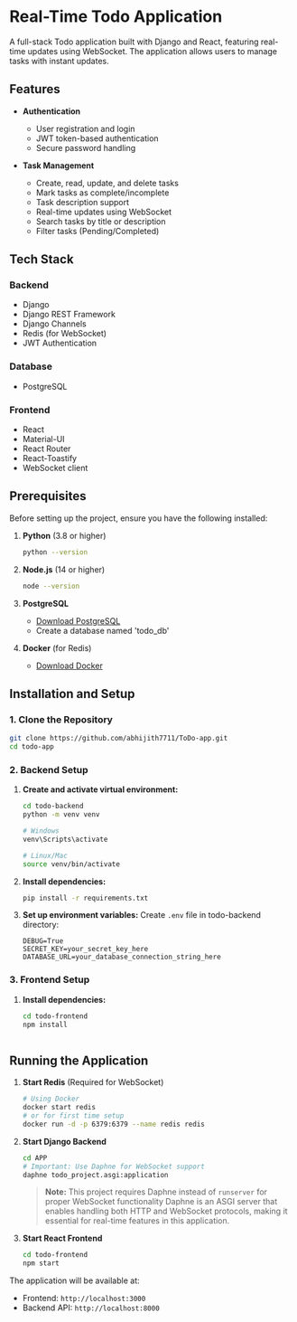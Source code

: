 # Real-Time Todo Application

A full-stack Todo application built with Django and React, featuring real-time updates using WebSocket. The application allows users to manage tasks with instant updates.

## Features

- **Authentication**
  - User registration and login
  - JWT token-based authentication
  - Secure password handling

- **Task Management**
  - Create, read, update, and delete tasks
  - Mark tasks as complete/incomplete
  - Task description support
  - Real-time updates using WebSocket
  - Search tasks by title or description
  - Filter tasks (Pending/Completed)

## Tech Stack

### Backend
- Django 
- Django REST Framework 
- Django Channels
- Redis (for WebSocket)
- JWT Authentication

### Database
- PostgreSQL

### Frontend
- React
- Material-UI
- React Router
- React-Toastify
- WebSocket client

## Prerequisites

Before setting up the project, ensure you have the following installed:

1. **Python** (3.8 or higher)
   ```bash
   python --version
   ```

2. **Node.js** (14 or higher)
   ```bash
   node --version
   ```

3. **PostgreSQL**
   - [Download PostgreSQL](https://www.postgresql.org/download/)
   - Create a database named 'todo_db'

4. **Docker** (for Redis)
   - [Download Docker](https://www.docker.com/products/docker-desktop/)

## Installation and Setup

### 1. Clone the Repository
```bash
git clone https://github.com/abhijith7711/ToDo-app.git
cd todo-app
```

### 2. Backend Setup

1. **Create and activate virtual environment:**
   ```bash
   cd todo-backend
   python -m venv venv
   
   # Windows
   venv\Scripts\activate
   
   # Linux/Mac
   source venv/bin/activate
   ```

2. **Install dependencies:**
   ```bash
   pip install -r requirements.txt
   ```

3. **Set up environment variables:**
   Create `.env` file in todo-backend directory:
   ```env
   DEBUG=True
   SECRET_KEY=your_secret_key_here
   DATABASE_URL=your_database_connection_string_here
   
   ```

### 3. Frontend Setup

1. **Install dependencies:**
   ```bash
   cd todo-frontend
   npm install
   ```


   ```

## Running the Application

1. **Start Redis** (Required for WebSocket)
   ```bash
   # Using Docker
   docker start redis
   # or for first time setup
   docker run -d -p 6379:6379 --name redis redis
   ```

2. **Start Django Backend**
   ```bash
   cd APP
   # Important: Use Daphne for WebSocket support
   daphne todo_project.asgi:application
   ```
   > **Note:** This project requires Daphne instead of `runserver` for proper WebSocket functionality
   > Daphne is an ASGI server that enables handling both HTTP and WebSocket protocols, making it essential for real-time features in this application.

3. **Start React Frontend**
   ```bash
   cd todo-frontend
   npm start
   ```

The application will be available at:
- Frontend: `http://localhost:3000`
- Backend API: `http://localhost:8000`






